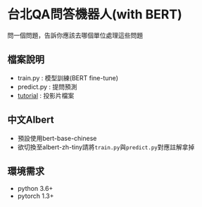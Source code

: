 # 台北QA問答機器人(with BERT)
問一個問題，告訴你應該去哪個單位處理這些問題

## 檔案說明
- train.py : 模型訓練(BERT fine-tune)
- predict.py : 提問預測
- [tutorial](https://github.com/p208p2002/taipei-QA-BERT/tree/master/tutorial) : 投影片檔案

## 中文Albert
- 預設使用bert-base-chinese
- 欲切換至albert-zh-tiny請將`train.py`與`predict.py`對應註解拿掉

## 環境需求
- python 3.6+
- pytorch 1.3+
